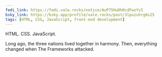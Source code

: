 ```yaml
---
fedi_link: https://fedi.vale.rocks/notice/AuP7SHu0h0cdFwzYvI
bsky_link: https://bsky.app/profile/vale.rocks/post/3lpuzuhrg6s25
tags: [HTML, CSS, JavaScript, front-end development]
---
```


HTML. CSS. JavaScript.

Long ago, the three nations lived together in harmony. Then, everything changed when The Frameworks attacked.
